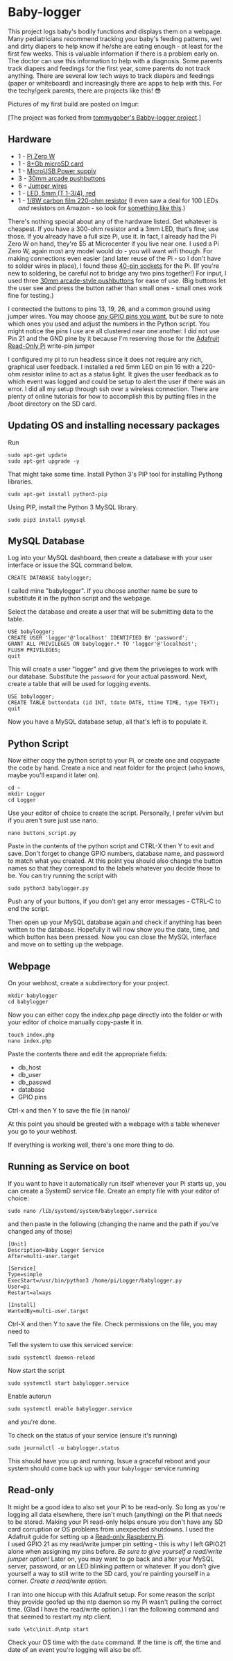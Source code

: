 # Baby-logger
This project logs baby's bodily functions and displays them on a webpage.
Many pediatricians recommend tracking your baby's feeding patterns, wet and dirty diapers to help know if he/she are eating enough - at least for the first few weeks. This is valuable information if there is a problem early on. The doctor can use this information to help with a diagnosis. Some parents track diapers and feedings for the first year, some parents do not track anything. There are several low tech ways to track diapers and feedings (paper or whiteboard) and increasingly there are apps to help with this. 
For the techy/geek parents, there are projects like this! :sunglasses:

Pictures of my first build are posted on Imgur: 

[The project was forked from [tommygober's Babby-logger project](https://github.com/tommygober/Baby-logger).]

## Hardware

* 1 - [Pi Zero W](https://www.amazon.com/Raspberry-Pi-Zero-Wireless-model/dp/B06XFZC3BX/ref=as_li_ss_tl?keywords=Pi+Zero+W&qid=1568671481&sr=8-3&linkCode=ll1&tag=neoduxcom-20&linkId=57dd1953d211a431ff6ac29425d3023c&language=en_US)
* 1 - [8+Gb microSD card](https://www.amazon.com/Sandisk-Ultra-Micro-UHS-I-Adapter/dp/B073K14CVB/ref=as_li_ss_tl?ie=UTF8&linkCode=ll1&tag=neoduxcom-20&linkId=58785ae4e36c928c594fe4e413d5cd1a&language=en_US)
* 1 - [MicroUSB Power supply](https://www.amazon.com/Raspberry-Supply-Charger-Adapter-Switch/dp/B07V7T93MY/ref=as_li_ss_tl?ie=UTF8&linkCode=ll1&tag=neoduxcom-20&linkId=7634220d688133a6b0b4c4adc850e2d3&language=en_US)
* 3 - [30mm arcade pushbuttons](https://www.amazon.com/Easyget-Standard-Arcade-Button-Microswitch/dp/B07D9C18MS/ref=as_li_ss_tl?ie=UTF8&linkCode=ll1&tag=neoduxcom-20&linkId=0c961811b57f9e40f54a9b4897e63890&language=en_US)
* 6 - [Jumper wires](https://www.amazon.com/Multicolored-Breadboard-Dupont-Jumper-Wires/dp/B073X7P6N2/ref=as_li_ss_tl?ie=UTF8&linkCode=ll1&tag=neoduxcom-20&linkId=2737a16c6e03c507f43c9efb6f64579c&language=en_US)
* 1 - [LED, 5mm (T 1-3/4), red](https://www.amazon.com/100pcs-Ultra-Bright-Emitting-Diffused/dp/B01GE4WHK6/ref=as_li_ss_tl?ie=UTF8&linkCode=ll1&tag=neoduxcom-20&linkId=68c44e1f176e93f2aea4a006098af3eb&language=en_US)
* 1 - [1/8W carbon film 220-ohm resistor](https://www.amazon.com/Watt-Carbon-Film-Resistors-5-Pack/dp/B007Z7MPRM/ref=as_li_ss_tl?ie=UTF8&linkCode=ll1&tag=neoduxcom-20&linkId=ed181e89698ee3188719301a8d94f075&language=en_US) (I even saw a deal for 100 LEDs *and* resistors on Amazon - so look for [something like this](https://www.amazon.com/EDGELEC-Diffused-Resistors-Included-Emitting/dp/B077X95F7C/ref=as_li_ss_tl?ie=UTF8&linkCode=ll1&tag=neoduxcom-20&linkId=4237ce09b0ba65da9d2774ff98de0a88&language=en_US).)

There's nothing special about any of the hardware listed. Get whatever is cheapest. If you have a 300-ohm resistor and a 3mm LED, that's fine; use those. If you already have a full size Pi, use it. In fact, I already had the Pi Zero W on hand, they're $5 at Microcenter if you live near one.
I used a Pi Zero W, again most any model would do - you will want wifi though. For making connections even easier (and later reuse of the Pi - so I don't have to solder wires in place), I found these [40-pin sockets](https://www.amazon.com/gp/product/B07D48WZTR/ref=as_li_ss_tl?ie=UTF8&linkCode=ll1&tag=neoduxcom-20&linkId=771e0a06d001ef4879ca458e0662131f&language=en_US) for the Pi. (If you're new to soldering, be careful not to bridge any two pins together!)
For input, I used three [30mm arcade-style pushbuttons](https://www.amazon.com/Easyget-Standard-Arcade-Button-Microswitch/dp/B07D9C18MS/ref=as_li_ss_tl?ie=UTF8&linkCode=ll1&tag=neoduxcom-20&linkId=0c961811b57f9e40f54a9b4897e63890&language=en_US) for ease of use. (Big buttons let the user see and press the button rather than small ones - small ones work fine for testing.) 

I connected the buttons to pins 13, 19, 26, and a common ground using jumper wires. You may choose [any GPIO pins you want](https://i.stack.imgur.com/yHddo.png), but be sure to note which ones you used and adjust the numbers in the Python script. You might notice the pins I use are all clustered near one another. I did not use Pin 21 and the GND pine by it because I'm reserving those for the [Adafruit Read-Only Pi](https://learn.adafruit.com/read-only-raspberry-pi/) write-pin jumper

I configured my pi to run headless since it does not require any rich, graphical user feedback. I installed a red 5mm LED on pin 16 with a 220-ohm resistor inline to act as a status light. It gives the user feedback as to which event was logged and could be setup to alert the user if there was an error. I did all my setup through ssh over a wireless connection. There are plenty of online tutorials for how to accomplish this by putting files in the /boot directory on the SD card.

## Updating OS and installing necessary packages

Run
```
sudo apt-get update
sudo apt-get upgrade -y
```

That might take some time.
Install Python 3's PIP tool for installing Pythong libraries.
```
sudo apt-get install python3-pip
```
Using PIP, install the Python 3 MySQL library.
```
sudo pip3 install pymysql
```

## MySQL Database

Log into your MySQL dashboard, then create a database with your user interface or issue the SQL command below.
```
CREATE DATABASE babylogger;
```
I called mine "babylogger". If you choose another name be sure to substitute it in the python script and the webpage.

Select the database and create a user that will be submitting data to the table.
```
USE babylogger;
CREATE USER 'logger'@'localhost' IDENTIFIED BY 'password';
GRANT ALL PRIVILEGES ON babylogger.* TO 'logger'@'localhost';
FLUSH PRIVILEGES;
quit
```
This will create a user "logger" and give them the priveleges to work with our database. Substitute the `password` for your actual password.
Next, create a table that will be used for logging events.
```
USE babylogger;
CREATE TABLE buttondata (id INT, tdate DATE, ttime TIME, type TEXT);
quit
```
Now you have a MySQL database setup, all that's left is to populate it.

## Python Script

Now either copy the python script to your Pi, or create one and copypaste the code by hand. Create a nice and neat folder for the project (who knows, maybe you'll expand it later on).
```
cd ~
mkdir Logger
cd Logger
```
Use your editor of choice to create the script. Personally, I prefer vi/vim but if you aren't sure just use nano.
```
nano buttons_script.py
```

Paste in the contents of the python script and CTRL-X then Y to exit and save. Don't forget to change GPIO numbers, database name, and password to match what you created. At this point you should also change the button names so that they correspond to the labels whatever you decide those to be.
You can try running the script with
```
sudo python3 babylogger.py
```
Push any of your buttons, if you don't get any error messages - CTRL-C to end the script.

Then open up your MySQL database again and check if anything has been written to the database.
Hopefully it will now show you the date, time, and which button has been pressed. Now you can close the MySQL interface and move on to setting up the webpage.

## Webpage

On your webhost, create a subdirectory for your project. 
```
mkdir babylogger
cd babylogger
```
Now you can either copy the index.php page directly into the folder or with your editor of choice manually copy-paste it in.
```
touch index.php
nano index.php
```
Paste the contents there and edit the appropriate fields:
* db_host
* db_user
* db_passwd
* database
* GPIO pins

Ctrl-x and then Y to save the file (in nano)/

At this point you should be greeted with a webpage with a table whenever you go to your webhost.

If everything is working well, there's one more thing to do.

## Running as Service on boot

If you want to have it automatically run itself whenever your Pi starts up, you can create a SystemD service file.
Create an empty file with your editor of choice:
```
sudo nano /lib/systemd/system/babylogger.service
```
and then paste in the following (changing the name and the path if you've changed any of those)
```
[Unit]
Description=Baby Logger Service
After=multi-user.target

[Service]
Type=simple
ExecStart=/usr/bin/python3 /home/pi/Logger/babylogger.py
User=pi
Restart=always

[Install]
WantedBy=multi-user.target
```
Ctrl-X and then Y to save the file.
Check permissions on the file, you may need to 

Tell the system to use this serviced service:
```
sudo systemctl daemon-reload
```

Now start the script
```
sudo systemctl start babylogger.service
```

Enable autorun
```
sudo systemctl enable babylogger.service
```
and you're done.

To check on the status of your service (ensure it's running)
```
sudo journalctl -u babylogger.status
```

This should have you up and running. Issue a graceful reboot and your system should come back up with your ```babylogger``` service running

## Read-only

It might be a good idea to also set your Pi to be read-only. So long as you're logging all data elsewhere, there isn't much (anything) *on* the Pi that needs to be stored. Making your Pi read-only helps ensure you don't have any SD card corruption or OS problems from unexpected shutdowns. I used the Adafruit guide for setting up a [Read-only Raspberry Pi](https://learn.adafruit.com/read-only-raspberry-pi/).  
I used GPIO 21 as my read/write jumper pin setting - this is why I left GPIO21 alone when assigning my pins before. *Be sure to give yourself a read/write jumper option!* Later on, you may want to go back and alter your MySQL server, password, or an LED blinking pattern or whatever. If you don't give yourself a way to still write to the SD card, you're painting yourself in a corner. _Create a read/write option._

I ran into one hiccup with this Adafruit setup. For some reason the script they provide goofed up the ntp daemon so my Pi wasn't pulling the correct time. (Glad I have the read/write option.) I ran the following command and that seemed to restart my ntp client.
```
sudo \etc\init.d\ntp start
```

Check your OS time with the ```date``` command. If the time is off, the time and date of an event you're logging will also be off.
